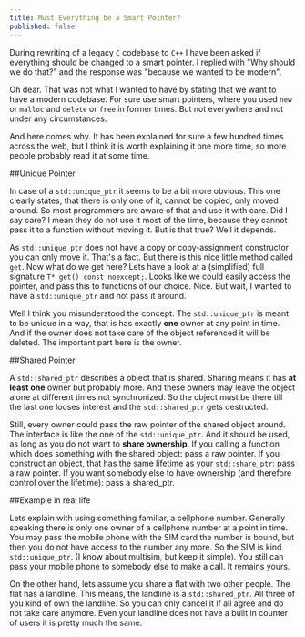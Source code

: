 ```yaml
---
title: Must Everything be a Smart Pointer?
published: false
---
```


During rewriting of a legacy `C` codebase to `C++` I have been asked if everything should be changed to a smart pointer. I replied with "Why should we do that?" and the response was "because we wanted to be modern". 

Oh dear. That was not what I wanted to have by stating that we want to have a modern codebase. For sure use smart pointers, where you used `new` or `malloc` and `delete` or `free` in former times. But not everywhere and not under any circumstances.

And here comes why. It has been explained for sure a few hundred times across the web, but I think it is worth explaining it one more time, so more people probably read it at some time.

##[](#unique)Unique Pointer

In case of a `std::unique_ptr` it seems to be a bit more obvious. This one clearly states, that there is only one of it, cannot be copied, only moved around. So most programmers are aware of that and use it with care. Did I say care? I mean they do not use it most of the time, because they cannot pass it to a function without moving it. But is that true? Well it depends.

As `std::unique_ptr` does not have a copy or copy-assignment constructor you can only move it. That's a fact. But there is this nice little method called `get`. Now what do we get here? Lets have a look at a (simplified) full signature `T* get() const noexcept;`. Looks like we could easily access the pointer, and pass this to functions of our choice. Nice. But wait, I wanted to have a `std::unique_ptr` and not pass it around. 

Well I think you misunderstood the concept. The `std::unique_ptr` is meant to be unique in a way, that is has exactly **one** owner at any point in time. And if the owner does not take care of the object referenced it will be deleted. The important part here is the owner. 

##[](#unique)Shared Pointer

A `std::shared_ptr` describes a object that is shared. Sharing means it has **at least one** owner but probably more. And these owners may leave the object alone at different times not synchronized. So the object must be there till the last one looses interest and the `std::shared_ptr` gets destructed.

Still, every owner could pass the raw pointer of the shared object around. The interface is like the one of the `std::unique_ptr`. And it should be used, as long as you do not want to **share ownership**. If you calling a function which does something with the shared object: pass a raw pointer. If you construct an object, that has the same lifetime as your `std::share_ptr`: pass a raw pointer. If you want somebody else to have ownership (and therefore control over the lifetime): pass a shared_ptr.


 
##[](#example)Example in real life

Lets explain with using something familiar, a cellphone number. Generally speaking there is only one owner of a cellphone number at a point in time. You may pass the mobile phone with the SIM card the number is bound, but then you do not have access to the number any more. So the SIM is kind `std::unique_ptr`. (I know about multisim, but keep it simple). You still can pass your mobile phone to somebody else to make a call. It remains yours.

On the other hand, lets assume you share a flat with two other people. The flat has a landline. This means, the landline is a `std::shared_ptr`. All three of you kind of own the landline. So you can only cancel it if all agree and do not take care anymore. Even your landline does not have a built in counter of users it is pretty much the same.
